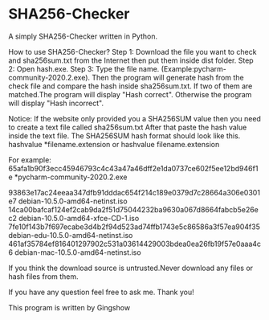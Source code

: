 # SHA256-Checker
A simply SHA256-Checker written in Python.

How to use SHA256-Checker?
Step 1: Download the file you want to check and sha256sum.txt from the Internet then put them inside dist folder.
Step 2: Open hash.exe.
Step 3: Type the file name.
(Example:pycharm-community-2020.2.exe). 
Then the program will generate hash from the check file and compare the hash inside sha256sum.txt.
If two of them are matched.The program will display "Hash correct".
Otherwise the program will display "Hash incorrect".

Notice:
If the website only provided you a SHA256SUM value then you need to create a text file called sha256sum.txt
After that paste the hash value inside the text file.
The SHA256SUM hash format should look like this.
hashvalue *filename.extension
or
hashvalue filename.extension

For example:
65afa1b90f3ecc45946793c4c43a47a46dff2e1da0737ce602f5ee12bd946f1e *pycharm-community-2020.2.exe

93863e17ac24eeaa347dfb91dddac654f214c189e0379d7c28664a306e0301e7  debian-10.5.0-amd64-netinst.iso
14ca00bafcaf124ef2cab9da2f51d75044232ba9630a067d8664fabcb5e26ec2  debian-10.5.0-amd64-xfce-CD-1.iso
7fe10f143b7f697ecabe3d4b2f94d523ad74ffb1743e5c86586a3f57ea904f35  debian-edu-10.5.0-amd64-netinst.iso
461af35784ef816401297902c531a03614429003bdea0ea26fb19f57e0aaa4c6  debian-mac-10.5.0-amd64-netinst.iso

If you think the download source is untrusted.Never download any files or hash files from them. 

If you have any question feel free to ask me. Thank you!

This program is written by Gingshow

